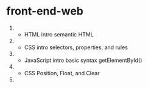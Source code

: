 # front-end-web

1. - HTML intro semantic HTML
2. - CSS intro selectors, properties, and rules
3. - JavaScript intro basic syntax getElementById()
4. - CSS Position, Float, and Clear
5. 
